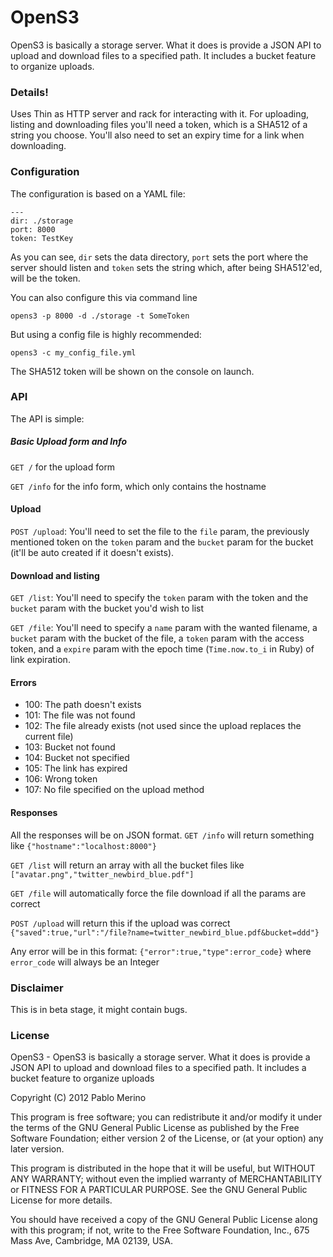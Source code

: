 # OpenS3

OpenS3 is basically a storage server. What it does is provide a JSON API to upload and download files to a specified path. It includes a bucket feature to organize uploads.

### Details!
Uses Thin as HTTP server and rack for interacting with it. For uploading, listing and downloading files you'll need a token, which is a SHA512 of a string you choose. You'll also need to set an expiry time for a link when downloading.

### Configuration

The configuration is based on a YAML file:

	---
	dir: ./storage
	port: 8000
	token: TestKey

As you can see, `dir` sets the data directory, `port` sets the port where the server should listen and `token` sets the string which, after being SHA512'ed, will be the token.

You can also configure this via command line
	
	opens3 -p 8000 -d ./storage -t SomeToken
	
But using a config file is highly recommended:

	opens3 -c my_config_file.yml

The SHA512 token will be shown on the console on launch.

### API

The API is simple:

##### Basic Upload form and Info
`GET /` for the upload form

`GET /info` for the info form, which only contains the hostname

#### Upload
`POST /upload`: You'll need to set the file to the `file` param, the previously mentioned token on the `token` param and the `bucket` param for the bucket (it'll be auto created if it doesn't exists).

#### Download and listing

`GET /list`: You'll need to specify the `token` param with the token and the `bucket` param with the bucket you'd wish to list

`GET /file`: You'll need to specify a `name` param with the wanted filename, a `bucket` param with the bucket of the file, a `token` param with the access token, and a `expire` param with the epoch time (`Time.now.to_i` in Ruby) of link expiration.

#### Errors
- 100: The path doesn't exists
- 101: The file was not found
- 102: The file already exists (not used since the upload replaces the current file)
- 103: Bucket not found
- 104: Bucket not specified
- 105: The link has expired
- 106: Wrong token
- 107: No file specified on the upload method

#### Responses
All the responses will be on JSON format.
`GET /info` will return something like `{"hostname":"localhost:8000"}` 

`GET /list` will return an array with all the bucket files like `["avatar.png","twitter_newbird_blue.pdf"]`

`GET /file` will automatically force the file download if all the params are correct

`POST /upload` will return this if the upload was correct `{"saved":true,"url":"/file?name=twitter_newbird_blue.pdf&bucket=ddd"}`

Any error will be in this format: `{"error":true,"type":error_code}` where `error_code` will always be an Integer

### Disclaimer

This is in beta stage, it might contain bugs.

### License

OpenS3 - OpenS3 is basically a storage server. What it does is provide a JSON API to upload and download files to a specified path. It includes a bucket feature to organize uploads

Copyright (C) 2012 Pablo Merino

This program is free software; you can redistribute it and/or modify it under the terms of the GNU General Public License as published by the Free Software Foundation; either version 2 of the License, or (at your option) any later version.

This program is distributed in the hope that it will be useful, but WITHOUT ANY WARRANTY; without even the implied warranty of MERCHANTABILITY or FITNESS FOR A PARTICULAR PURPOSE. See the GNU General Public License for more details.

You should have received a copy of the GNU General Public License along with this program; if not, write to the Free Software Foundation, Inc., 675 Mass Ave, Cambridge, MA 02139, USA.
